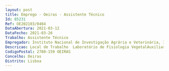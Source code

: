 ```yaml
--- 
layout: post
title: Emprego - Oeiras - Assistente Técnico
Id: 85231
Ref: OE202103/0404
DataAbertura: 2021-03-12
DataFecho: 2021-03-26
Trabalho: Assistente Técnico
Empregador: Instituto Nacional de Investigação Agrária e Veterinária, I.P.
Descricao: Local de Trabalho  Laboratório de Fisiologia VegetalAuxiliar na planificação, instalação e execução de ensaios Colaborar em todas as tarefas inerentes (ex  preparar sementeiras, assegurar o desenvolvimento das plantas, fazer medições, recolher e processar amostras) Colaborar na aquisição, organização e preparação de material diverso Contribuir para a boa manutenção e funcionamento dos equipamentos Colaborar em ensaios noutros espaços de investigação (câmaras de crescimento e estufas).
CodigoPostal: 2780-159 OEIRAS
Concelho: Oeiras
Distrito: Lisboa
--- 
```

